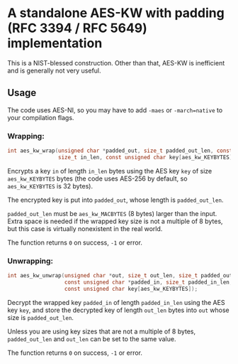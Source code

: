 # A standalone AES-KW with padding (RFC 3394 / RFC 5649) implementation

This is a NIST-blessed construction. Other than that, AES-KW is inefficient and is generally not very useful.

## Usage

The code uses AES-NI, so you may have to add `-maes` or `-march=native` to your compilation flags.

### Wrapping:

```c
int aes_kw_wrap(unsigned char *padded_out, size_t padded_out_len, const unsigned char *in,
                size_t in_len, const unsigned char key[aes_kw_KEYBYTES]);
```

Encrypts a key `in` of length `in_len` bytes using the AES key `key` of size `aes_kw_KEYBYTES` bytes (the code uses AES-256 by default, so `aes_kw_KEYBYTES` is 32 bytes).

The encrypted key is put into `padded_out`, whose length is `padded_out_len`.

`padded_out_len` must be `aes_kw_MACBYTES` (8 bytes) larger than the input. Extra space is needed if the wrapped key size is not a multiple of 8 bytes, but this case is virtually nonexistent in the real world.

The function returns `0` on success, `-1` or error.

### Unwrapping:

```c
int aes_kw_unwrap(unsigned char *out, size_t out_len, size_t padded_out_len,
                  const unsigned char *padded_in, size_t padded_in_len,
                  const unsigned char key[aes_kw_KEYBYTES]);
```

Decrypt the wrapped key `padded_in` of length `padded_in_len` using the AES key `key`, and store the decrypted key of length `out_len` bytes into `out` whose size is `padded_out_len`.

Unless you are using key sizes that are not a multiple of 8 bytes, `padded_out_len` and `out_len` can be set to the same value.

The function returns `0` on success, `-1` or error.

